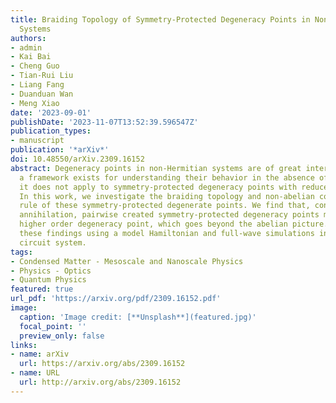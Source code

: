 ```yaml
---
title: Braiding Topology of Symmetry-Protected Degeneracy Points in Non-Hermitian
  Systems
authors:
- admin
- Kai Bai
- Cheng Guo
- Tian-Rui Liu
- Liang Fang
- Duanduan Wan
- Meng Xiao
date: '2023-09-01'
publishDate: '2023-11-07T13:52:39.596547Z'
publication_types:
- manuscript
publication: '*arXiv*'
doi: 10.48550/arXiv.2309.16152
abstract: Degeneracy points in non-Hermitian systems are of great interest. While
  a framework exists for understanding their behavior in the absence of symmetry,
  it does not apply to symmetry-protected degeneracy points with reduced codimension.
  In this work, we investigate the braiding topology and non-abelian conservation
  rule of these symmetry-protected degenerate points. We find that, contrary to simple
  annihilation, pairwise created symmetry-protected degeneracy points merge into a
  higher order degeneracy point, which goes beyond the abelian picture. We verify
  these findings using a model Hamiltonian and full-wave simulations in an electric
  circuit system.
tags:
- Condensed Matter - Mesoscale and Nanoscale Physics
- Physics - Optics
- Quantum Physics
featured: true
url_pdf: 'https://arxiv.org/pdf/2309.16152.pdf'
image:
  caption: 'Image credit: [**Unsplash**](featured.jpg)'
  focal_point: ''
  preview_only: false
links:
- name: arXiv
  url: https://arxiv.org/abs/2309.16152
- name: URL
  url: http://arxiv.org/abs/2309.16152
---
```

